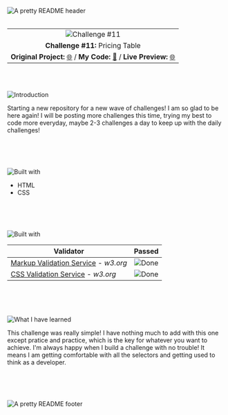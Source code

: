 ![A pretty README header](./assets/Readme-files/Readme-Header.png)
<br />
<br />

|         |               
| :-------------:|
| ![Challenge #11](./assets/Readme-files/Readme-Mockup.png)  |
| **Challenge #11:** Pricing Table  | 
| **Original Project:** [🌐](https://github.com/malunaridev/Challenges-iCodeThis/blob/master/9-collections-list/assets/Readme-files/example.jpg?raw=true) / **My Code:** [📄](https://github.com/malunaridev/Challenges-iCodeThis/tree/master/9-collections-list) / **Live Preview:** [🌐](https://challenge-ict-9-collections-list.netlify.app/)  

<br />
<br />

![Introduction](./assets/Readme-files/Readme-Introduction.png)

Starting a new repository for a new wave of challenges!
I am so glad to be here again!
I will be posting more challenges this time, trying my best to code more everyday, maybe 2-3 challenges a day to keep up with the daily challenges!

<br />
<br />
<br />

![Built with](./assets/Readme-files/Readme-Built-with.png)

- HTML
- CSS

<br />
<br />
<br />

![Built with](./assets/Readme-files/Readme-Tested-with.png)

|  Validator  | Passed |
| ------------- | :-------------: |
|[Markup Validation Service](https://validator.w3.org/) - <em>w3.org</em> | ![Done](./assets/Readme-files/Readme-Done.png)  |
|[CSS Validation Service](https://jigsaw.w3.org/css-validator/) - <em>w3.org</em> | ![Done](./assets/Readme-files/Readme-Done.png)  |

<br />
<br />
<br />

![What I have learned](./assets/Readme-files/Readme-What-I-have-learned.png)

This challenge was really simple! I have nothing much to add with this one except pratice and practice, which is the key for whatever you want to achieve. I'm always happy when I build a challenge with no trouble! It means I am getting comfortable with all the selectors and getting used to think as a developer.

<br />
<br />
<br />


![A pretty README footer](./assets/Readme-files/Readme-Footer.png)
